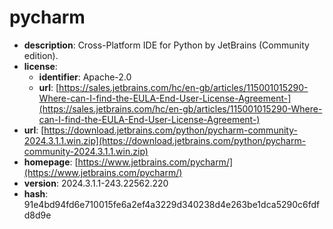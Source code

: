 # pycharm

- **description**: Cross-Platform IDE for Python by JetBrains (Community edition).
- **license**:
  - **identifier**: Apache-2.0
  - **url**: [https://sales.jetbrains.com/hc/en-gb/articles/115001015290-Where-can-I-find-the-EULA-End-User-License-Agreement-](https://sales.jetbrains.com/hc/en-gb/articles/115001015290-Where-can-I-find-the-EULA-End-User-License-Agreement-)
- **url**: [https://download.jetbrains.com/python/pycharm-community-2024.3.1.1.win.zip](https://download.jetbrains.com/python/pycharm-community-2024.3.1.1.win.zip)
- **homepage**: [https://www.jetbrains.com/pycharm/](https://www.jetbrains.com/pycharm/)
- **version**: 2024.3.1.1-243.22562.220
- **hash**: 91e4bd94fd6e710015fe6a2ef4a3229d340238d4e263be1dca5290c6fdfd8d9e

